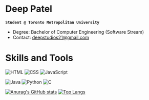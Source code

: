 # Deep Patel
**`Student @ Toronto Metropolitan University`**
* Degree: Bachelor of Computer Engineering (Software Stream)
* Contact: deepstudios21@gmail.com

# Skills and Tools
![HTML](https://img.shields.io/badge/HTML-000?&logo=html5&?style=for-the-badge)
![CSS](https://img.shields.io/badge/CSS-000?&logo=css3&?style=for-the-badge)
![JavaScript](https://img.shields.io/badge/-JavaScript-000?&logo=JavaScript&?style=for-the-badge)

![Java](https://img.shields.io/badge/-Java-000?&logo=Java&logoColor=007396&?style=for-the-badge)
![Python](https://img.shields.io/badge/-Python-000?&logo=Python&?style=for-the-badge)
![C](https://img.shields.io/badge/-C-000?&logo=C&?style=for-the-badge)



[![Anurag's GitHub stats](https://github-readme-stats.vercel.app/api?username=deep-patel21&count_private=true&show_icons=true&theme=algolia)](https://github.com/anuraghazra/github-readme-stats)
[![Top Langs](https://github-readme-stats.vercel.app/api/top-langs/?username=deep-patel21&langs_count=8&count_private=true&show_icons=true&theme=algolia&layout=compact)](https://github.com/anuraghazra/github-readme-stats)

